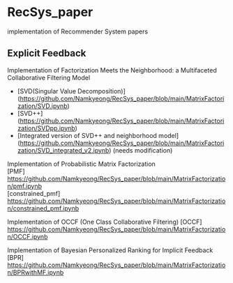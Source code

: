 # RecSys_paper
implementation of Recommender System papers

## Explicit Feedback
Implementation of Factorization Meets the Neighborhood: a Multifaceted Collaborative Filtering Model  
* [SVD(Singular Value Decomposition)] (https://github.com/Namkyeong/RecSys_paper/blob/main/MatrixFactorization/SVD.ipynb)  
* [SVD++] (https://github.com/Namkyeong/RecSys_paper/blob/main/MatrixFactorization/SVDpp.ipynb)  
* [Integrated version of SVD++ and neighborhood model] (https://github.com/Namkyeong/RecSys_paper/blob/main/MatrixFactorization/SVD_integrated_v2.ipynb) (needs modification)  
  
  
Implementation of Probabilistic Matrix Factorization  
[PMF] https://github.com/Namkyeong/RecSys_paper/blob/main/MatrixFactorization/pmf.ipynb   
[constrained_pmf] https://github.com/Namkyeong/RecSys_paper/blob/main/MatrixFactorization/constrained_pmf.ipynb  
  
  
Implementation of OCCF (One Class Collaborative Filtering)
[OCCF] https://github.com/Namkyeong/RecSys_paper/blob/main/MatrixFactorization/OCCF.ipynb  
  
  
Implementation of Bayesian Personalized Ranking for Implicit Feedback
[BPR] https://github.com/Namkyeong/RecSys_paper/blob/main/MatrixFactorization/BPRwithMF.ipynb  
